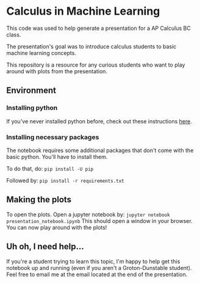 # Calculus in Machine Learning

This code was used to help generate a presentation for a AP Calculus BC class.

The presentation's goal was to introduce calculus students to basic machine learning concepts.

This repository is a resource for any curious students who want to play around with plots from the presentation.

## Environment
### Installing python
If you've never installed python before, check out these instructions [here](https://wiki.python.org/moin/BeginnersGuide/Download).

### Installing necessary packages
The notebook requires some additional packages that don't come with the basic python. You'll have to install them.

To do that, do:
``
pip install -U pip
``

Followed by:
``
pip install -r requirements.txt
``

## Making the plots
To open the plots. Open a jupyter notebook by:
``
jupyter notebook presentation_notebook.ipynb
``
This should open a window in your browser. You can now play around with the plots!

## Uh oh, I need help...
If you're a student trying to learn this topic, I'm happy to help get this notebook up and running (even if you aren't a Groton-Dunstable student). Feel free to email me at the email located at the end of the presentation.

